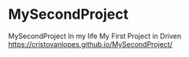 # MySecondProject
MySecondProject In my life
My First Project in Driven
https://cristovanlopes.github.io/MySecondProject/
